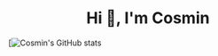<h1 align="center">Hi 👋, I'm Cosmin</h1>

[![Cosmin's GitHub stats](https://github-readme-stats.vercel.app/api?username=cosmin-panescu&show_icons=true&theme=tokyonight)
